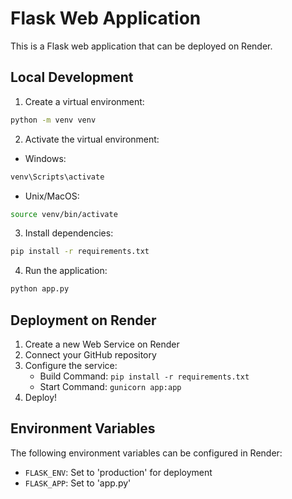 # Flask Web Application

This is a Flask web application that can be deployed on Render.

## Local Development

1. Create a virtual environment:
```bash
python -m venv venv
```

2. Activate the virtual environment:
- Windows:
```bash
venv\Scripts\activate
```
- Unix/MacOS:
```bash
source venv/bin/activate
```

3. Install dependencies:
```bash
pip install -r requirements.txt
```

4. Run the application:
```bash
python app.py
```

## Deployment on Render

1. Create a new Web Service on Render
2. Connect your GitHub repository
3. Configure the service:
   - Build Command: `pip install -r requirements.txt`
   - Start Command: `gunicorn app:app`
4. Deploy!

## Environment Variables

The following environment variables can be configured in Render:
- `FLASK_ENV`: Set to 'production' for deployment
- `FLASK_APP`: Set to 'app.py' 